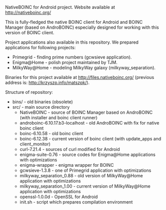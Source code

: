 NativeBOINC for Android project. Website available at http://nativeboinc.org/

This is fully-fledged the native BOINC client for Android and BOINC Manager (based on AndroBOINC)
especially designed for working with this version of BOINC client.

Project applications also available in this repository. We prepared applications for following projects:

* Primegrid - finding prime numbers (gcwsieve application).
* Enigma@Home - polish project maintained by TJM.
* MilkyWay@Home - modeling MilkyWay galaxy (milkyway_separation).

Binaries for this project available at http://files.nativeboinc.org/ (previous address is:
http://krzyszp.info/matszpk/).

Structure of repository:

* bins/ - old binaries (obsolete)
* src/ - main source directory
  * NativeBOINC - source of BOINC Manager based on AndroBOINC (with installer and boinc client runner)
  * androboinc-6.10.17.b3-localhost - old AndroBOINC with fix for native boinc client
  * boinc-6.10.58 - old boinc client
  * boinc-6.12.38 - current version of boinc client (with update_apps and client_monitor)
  * curl-7.21.4 - sources of curl modified for Android
  * enigma-suite-0.76 - source codes for Enigma@Home applications with optimizations
  * enigma-wrapper - enigma wrapper for BOINC
  * gcwsieve-1.3.8 - one of Primegrid application with optimizations
  * milkyway_separation_0.88 - old version of MilkyWay@Home application with optimizations
  * milkyway_separation_1.00 - current version of MilkyWay@Home application with optimizations
  * openssl-1.0.0d - OpenSSL for Android
  * init.sh - script which prepares compilation environment
